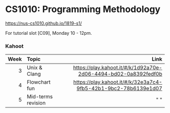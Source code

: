 # CS1010: Programming Methodology
https://nus-cs1010.github.io/1819-s1/

For tutorial slot [C09], Monday 10 - 12pm.

### Kahoot
| Week | Topic | Link |
| ---: | :--- | ---: |
| 3 | Unix & Clang | https://play.kahoot.it/#/k/1d92a70e-2d06-4494-bd02-0a8392fedf0b |
| 4 | Flowchart fun | https://play.kahoot.it/#/k/32e3a7c4-9fb5-42b1-9bc2-78b6139e1d07 |
| 5 | Mid-terms revision | " " |
